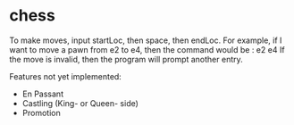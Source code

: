 # chess

To make moves, input startLoc, then space, then endLoc.
  For example, if I want to move a pawn from e2 to e4, then the command would be :
    e2 e4
If the move is invalid, then the program will prompt another entry. 

Features not yet implemented:
  - En Passant
  - Castling (King- or Queen- side)
  - Promotion
